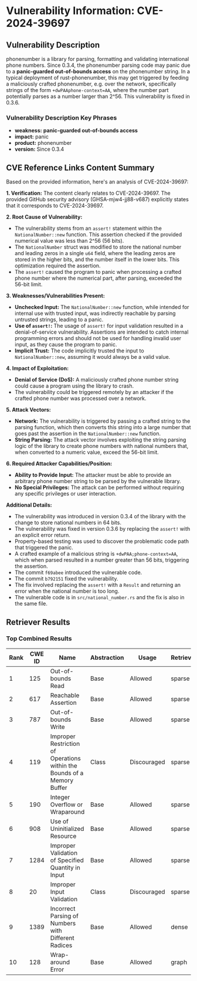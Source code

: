 # Vulnerability Information: CVE-2024-39697

## Vulnerability Description
phonenumber is a library for parsing, formatting and validating international phone numbers. Since 0.3.4, the phonenumber parsing code may panic due to a **panic-guarded out-of-bounds access** on the phonenumber string. In a typical deployment of rust-phonenumber, this may get triggered by feeding a maliciously crafted phonenumber, e.g. over the network, specifically strings of the form `+dwPAAphone-context=AA`, where the number part potentially parses as a number larger than 2^56. This vulnerability is fixed in 0.3.6.

### Vulnerability Description Key Phrases
- **weakness:** **panic-guarded out-of-bounds access**
- **impact:** panic
- **product:** phonenumber
- **version:** Since 0.3.4

## CVE Reference Links Content Summary
Based on the provided information, here's an analysis of CVE-2024-39697:

**1. Verification:**
The content clearly relates to CVE-2024-39697. The provided GitHub security advisory (GHSA-mjw4-jj88-v687) explicitly states that it corresponds to CVE-2024-39697.

**2. Root Cause of Vulnerability:**
   - The vulnerability stems from an `assert!` statement within the `NationalNumber::new` function. This assertion checked if the provided numerical value was less than 2^56 (56 bits).
   - The `NationalNumber` struct was modified to store the national number and leading zeros in a single `u64` field, where the leading zeros are stored in the higher bits, and the number itself in the lower bits. This optimization required the assertion.
   - The `assert!` caused the program to panic when processing a crafted phone number where the numerical part, after parsing, exceeded the 56-bit limit.

**3. Weaknesses/Vulnerabilities Present:**
   - **Unchecked Input:** The `NationalNumber::new` function, while intended for internal use with trusted input, was indirectly reachable by parsing untrusted strings, leading to a panic.
   - **Use of `assert!`:** The usage of `assert!` for input validation resulted in a denial-of-service vulnerability. Assertions are intended to catch internal programming errors and should not be used for handling invalid user input, as they cause the program to panic.
   - **Implicit Trust:**  The code implicitly trusted the input to `NationalNumber::new`, assuming it would always be a valid value.

**4. Impact of Exploitation:**
   - **Denial of Service (DoS):** A maliciously crafted phone number string could cause a program using the library to crash.
   - The vulnerability could be triggered remotely by an attacker if the crafted phone number was processed over a network.

**5. Attack Vectors:**
   - **Network:** The vulnerability is triggered by passing a crafted string to the parsing function, which then converts this string into a large number that goes past the assertion in the `NationalNumber::new` function.
   - **String Parsing:** The attack vector involves exploiting the string parsing logic of the library to create phone numbers with national numbers that, when converted to a numeric value, exceed the 56-bit limit.

**6. Required Attacker Capabilities/Position:**
   - **Ability to Provide Input:** The attacker must be able to provide an arbitrary phone number string to be parsed by the vulnerable library.
   - **No Special Privileges:** The attack can be performed without requiring any specific privileges or user interaction.

**Additional Details:**

- The vulnerability was introduced in version 0.3.4 of the library with the change to store national numbers in 64 bits.
- The vulnerability was fixed in version 0.3.6 by replacing the `assert!` with an explicit error return.
- Property-based testing was used to discover the problematic code path that triggered the panic.
- A crafted example of a malicious string is `+dwPAA;phone-context=AA`, which when parsed resulted in a number greater than 56 bits, triggering the assertion.
- The commit `f69abee` introduced the vulnerable code.
- The commit `b792151` fixed the vulnerability.
- The fix involved replacing the `assert!` with a `Result` and returning an error when the national number is too long.
- The vulnerable code is in `src/national_number.rs` and the fix is also in the same file.

## Retriever Results

### Top Combined Results

| Rank | CWE ID | Name | Abstraction | Usage  | Retrievers | Individual Scores |
|------|--------|------|-------------|-------|------------|-------------------|
| 1 | 125 | Out-of-bounds Read | Base | Allowed | sparse | 0.455 |
| 2 | 617 | Reachable Assertion | Base | Allowed | sparse | 0.454 |
| 3 | 787 | Out-of-bounds Write | Base | Allowed | sparse | 0.452 |
| 4 | 119 | Improper Restriction of Operations within the Bounds of a Memory Buffer | Class | Discouraged | sparse | 0.450 |
| 5 | 190 | Integer Overflow or Wraparound | Base | Allowed | sparse | 0.441 |
| 6 | 908 | Use of Uninitialized Resource | Base | Allowed | sparse | 0.439 |
| 7 | 1284 | Improper Validation of Specified Quantity in Input | Base | Allowed | sparse | 0.438 |
| 8 | 20 | Improper Input Validation | Class | Discouraged | sparse | 0.435 |
| 9 | 1389 | Incorrect Parsing of Numbers with Different Radices | Base | Allowed | dense | 0.397 |
| 10 | 128 | Wrap-around Error | Base | Allowed | graph | 0.003 |

